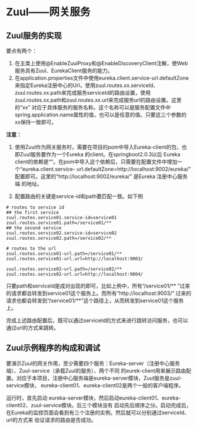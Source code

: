 # Zuul——网关服务

## Zuul服务的实现
要点有两个：
1. 在主类上使用@EnableZuulProxy和@EnableDiscoveryClient注解，使Web服务具有Zuul、EurekaClient服务的能力。
2. 在application.properties文件中使用eureka.client.service-url.defaultZone来指定Eureka注册中心的Url，使用zuul.routes.xx.serviceId、
zuul.routes.xx.path来完成服务serviceId的路由设置，使用zuul.routes.xx.path和zuul.routes.xx.url来完成服务url的路由设置。这里的“xx”
对应于具体服务的服务名称。这个名称可以是服务配置文件中spring.application.name属性的值，也可以是任意的值。只要这三个参数的xx保持一致即可。

**注意：** 
1. 使用Zuul作为网关服务时，需要在项目的pom中导入Eureka-client的包，也即Zuul服务要作为一个Eureka 的client。在springboot2.0.3以后
Eureka client的依赖是“”。在pom中导入这个依赖后，只需要在配置文件中增加一个“eureka.client.service-
url.defaultZone=http://localhost:9002/eureka/” 配置即可。这里的“http://localhost:9002/eureka/” 是Eureka 注册中心服务端
的地址。

2. 配置路由的关键是service-id和path要匹配一致。如下例

```
# routes to service id
## the first service
zuul.routes.service01.service-id=service01
zuul.routes.service01.path=/service01/**
## the second service
zuul.routes.service02.service-id=service02
zuul.routes.service02.path=/service02/**

# routes to the url
zuul.routes.service01-url.path=/service01/**
zuul.routes.service01-url.url=http://localhost:9003/

zuul.routes.service02-url.path=/service02/**
zuul.routes.service02-url.url=http://localhost:9004/
```

只要path和serviceId是成对出现的即可，比如上例中，所有“/service01/** ”过来的请求都会转发到service01这个服务上。而所有“http://localhost:9003/”
过来的请求也都会转发到“/service01/**”这个路径上，从而转发到service01这个服务上。

完成上述路由配置后，既可以通过serviceId的方式来进行跳转访问服务，也可以通过url的方式来跳转。

## Zuul示例程序的构成和调试
要演示Zuul的网关作用，至少需要四个服务：Eureka-server（注册中心服务端）、Zuul-service（承载Zuul的服务）、两个不同
的eurek-client用来展示路由配置。对应于本项目，注册中心服务端是eureka-server模块，Zuul服务是zuul-service模块，
eureka-client01、eureka-client02是两个一般的客户端程序。

运行时，首先启动 eureka-server模块，然后启动eureka-client01、eureka-client02、zuul-service模块。后三个模块没有
启动先后顺序之分。启动完成后，在Eureka的监控页面会看到有三个注册的实例。然后就可以分别通过serviceId、url的方式来
验证请求的路由是否成功。